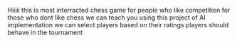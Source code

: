 Hiiiii this is most interracted chess game for people who 
like competition
for those who dont like chess we can teach you using this project of AI implementation
we can select players based on their ratings
players should behave in the tournament